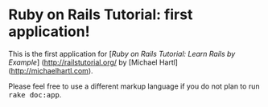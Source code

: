# Ruby on Rails Tutorial: first application!

This is the first application for [*Ruby on Rails Tutorial: Learn Rails by Example*] (http://railstutorial.org/ by [Michael Hartl] (http://michaelhartl.com).

Please feel free to use a different markup language if you do not plan to run
<tt>rake doc:app</tt>.
